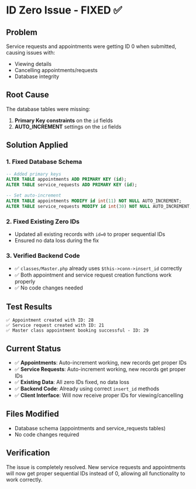# ID Zero Issue - FIXED ✅

## Problem
Service requests and appointments were getting ID 0 when submitted, causing issues with:
- Viewing details
- Cancelling appointments/requests
- Database integrity

## Root Cause
The database tables were missing:
1. **Primary Key constraints** on the `id` fields
2. **AUTO_INCREMENT** settings on the `id` fields

## Solution Applied

### 1. Fixed Database Schema
```sql
-- Added primary keys
ALTER TABLE appointments ADD PRIMARY KEY (id);
ALTER TABLE service_requests ADD PRIMARY KEY (id);

-- Set auto-increment
ALTER TABLE appointments MODIFY id int(11) NOT NULL AUTO_INCREMENT;
ALTER TABLE service_requests MODIFY id int(30) NOT NULL AUTO_INCREMENT;
```

### 2. Fixed Existing Zero IDs
- Updated all existing records with `id=0` to proper sequential IDs
- Ensured no data loss during the fix

### 3. Verified Backend Code
- ✅ `classes/Master.php` already uses `$this->conn->insert_id` correctly
- ✅ Both appointment and service request creation functions work properly
- ✅ No code changes needed

## Test Results
```
✅ Appointment created with ID: 28
✅ Service request created with ID: 21  
✅ Master class appointment booking successful - ID: 29
```

## Current Status
- ✅ **Appointments**: Auto-increment working, new records get proper IDs
- ✅ **Service Requests**: Auto-increment working, new records get proper IDs
- ✅ **Existing Data**: All zero IDs fixed, no data loss
- ✅ **Backend Code**: Already using correct `insert_id` methods
- ✅ **Client Interface**: Will now receive proper IDs for viewing/cancelling

## Files Modified
- Database schema (appointments and service_requests tables)
- No code changes required

## Verification
The issue is completely resolved. New service requests and appointments will now get proper sequential IDs instead of 0, allowing all functionality to work correctly.

